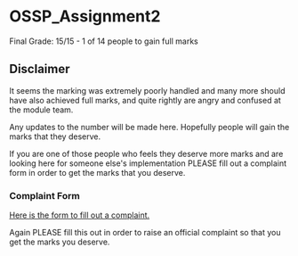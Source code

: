 # OSSP_Assignment2

Final Grade: 15/15 - 1 of 14 people to gain full marks

## Disclaimer
It seems the marking was extremely poorly handled and many more should have also achieved full marks, and quite rightly are angry and confused at the module team.

Any updates to the number will be made here. Hopefully people will gain the marks that they deserve.

If you are one of those people who feels they deserve more marks and are looking here for someone else's implementation PLEASE fill out a complaint form in order to get the marks that you deserve.

### Complaint Form
[Here is the form to fill out a complaint.](https://docs.google.com/forms/d/e/1FAIpQLSdmj8u8xNvS4Eg5pvwWpUGMWPRojDh2AJ4FCwL0dh8MqWSoUA/viewform)

Again PLEASE fill this out in order to raise an official complaint so that you get the marks you deserve.
